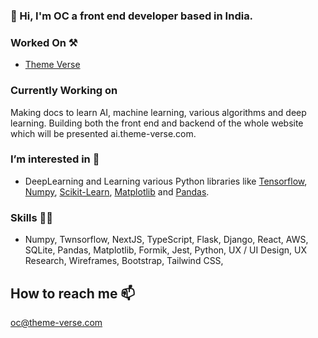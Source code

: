 ### 👋 Hi,  I'm OC a front end developer based in India.

 
### Worked On ⚒️  
 <ul>  <li><a href="https://Theme-Verse.com"> Theme Verse </a> </li></ul> 

### Currently Working on
 Making docs to learn AI, machine learning, various algorithms and deep learning. Building both the front end and backend of the whole website which will be presented ai.theme-verse.com. 

### I’m interested in 👀
- DeepLearning and Learning various Python libraries like [Tensorflow](https://www.tensorflow.org/), [Numpy](https://numpy.org/), [Scikit-Learn](https://scikit-learn.org/stable/), [Matplotlib](https://matplotlib.org/) and [Pandas](https://pandas.pydata.org/).

### Skills 💪🏻
-  Numpy, Twnsorflow, NextJS, TypeScript, Flask, Django,  React, AWS, SQLite, Pandas, Matplotlib, Formik, Jest, Python,   UX / UI Design, UX Research, Wireframes, Bootstrap, Tailwind CSS,  

##  How to reach me 📫

oc@theme-verse.com

<!--
<a href="https://twitter.com/Om_Chandankar" title="Follow me on Twitter">
  <img
    width="24"
    alt="Follow me on Twitter"
    src="https://github.com/Gitstar-OC/Gitstar-OC/blob/main/assets/twitter.svg"
  /></a>
&nbsp;
<a href="https://www.linkedin.com/in/om-chandankar" title="Follow me on LinkedIn">
  <img
    width="24"
    alt="Follow me on LinkedIn"
    src="https://github.com/Gitstar-OC/Gitstar-OC/blob/main/assets/linkedin.svg"
  /></a>
&nbsp;
  <a href="https://www.instagram.com/chandankar_om/" title="Follow me on Instagram">
  <img
    width="24"
    alt="Follow me on instagram"
    src="https://github.com/Gitstar-OC/Gitstar-OC/blob/main/assets/instagram.png"
  /></a>


###  Fun fact ⚡
- [Tim Cook](https://www.apple.com/in/leadership/tim-cook/) don't code!

<!---
Gitstar-OC/Gitstar-OC is a ✨ special ✨ repository because its `README.md` (this file) appears on your GitHub profile.
You can click the Preview link to take a look at your changes.
--->
